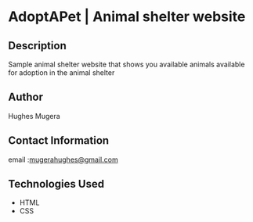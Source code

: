 # AdoptAPet | Animal shelter website

## Description
Sample animal shelter website that shows you available animals available for adoption in the animal shelter

## Author
Hughes Mugera

## Contact Information
email :mugerahughes@gmail.com

## Technologies Used
* HTML
* CSS






